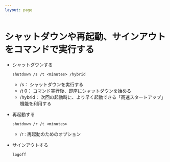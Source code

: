 ```yaml
---
layout: page
---
```

# シャットダウンや再起動、サインアウトをコマンドで実行する

* シャットダウンする

  ```
  shutdown /s /t <minutes> /hybrid
  ```

  * /s： シャットダウンを実行する
  * /t 0： コマンド実行後、即座にシャットダウンを始める
  * /hybrid： 次回の起動時に、より早く起動できる「高速スタートアップ」機能を利用する


* 再起動する

  ```
  shutdown /r /t <minutes>
  ```

  * /r : 再起動のためのオプション


* サインアウトする

  ```
  logoff
  ```
